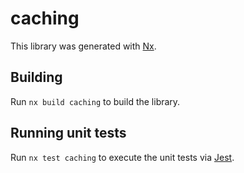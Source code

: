 # caching

This library was generated with [Nx](https://nx.dev).

## Building

Run `nx build caching` to build the library.

## Running unit tests

Run `nx test caching` to execute the unit tests via [Jest](https://jestjs.io).
